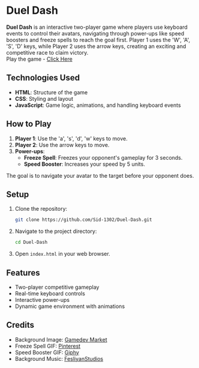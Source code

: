 # Duel Dash

**Duel Dash** is an interactive two-player game where players use keyboard events to control their avatars, navigating through power-ups like speed boosters and freeze spells to reach the goal first. Player 1 uses the 'W', 'A', 'S', 'D' keys, while Player 2 uses the arrow keys, creating an exciting and competitive race to claim victory. <br/>
Play the game - [Click Here](https://sid-1302.github.io/Duel-Dash/)

## Technologies Used

- **HTML**: Structure of the game
- **CSS**: Styling and layout
- **JavaScript**: Game logic, animations, and handling keyboard events

## How to Play

1. **Player 1**: Use the 'a', 's', 'd', 'w' keys to move.
2. **Player 2**: Use the arrow keys to move.
3. **Power-ups**:
   - **Freeze Spell**: Freezes your opponent's gameplay for 3 seconds.
   - **Speed Booster**: Increases your speed by 5 units.

The goal is to navigate your avatar to the target before your opponent does.

## Setup

1. Clone the repository:
    ```bash
    git clone https://github.com/Sid-1302/Duel-Dash.git
    ```
2. Navigate to the project directory:
    ```bash
    cd Duel-Dash
    ```
3. Open `index.html` in your web browser.


## Features

- Two-player competitive gameplay
- Real-time keyboard controls
- Interactive power-ups
- Dynamic game environment with animations

## Credits

- Background Image: [Gamedev Market](https://cdn.gamedevmarket.net/wp-content/uploads/20191203191657/Work-2.jpg)
- Freeze Spell GIF: [Pinterest](https://i.pinimg.com/originals/dc/40/ee/dc40eec571ff5fe4770ac2517bb93e60.gif)
- Speed Booster GIF: [Giphy](https://media2.giphy.com/media/WDU9pnKjUTzQCE6oiP/giphy.gif)
- Background Music: [FesliyanStudios](https://www.fesliyanstudios.com/es/royalty-free-music/download/8-bit-retro-funk/883)

